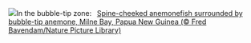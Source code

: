 ![](https://www.bing.com/th?id=OHR.MaroonClownfish_EN-US0391262783_UHD.jpg&w=1000)In the bubble-tip zone:&nbsp;&ensp;[Spine-cheeked anemonefish surrounded by bubble-tip anemone, Milne Bay, Papua New Guinea (© Fred Bavendam/Nature Picture Library)](https://www.bing.com/th?id=OHR.MaroonClownfish_EN-US0391262783_UHD.jpg)
<br><br/>
